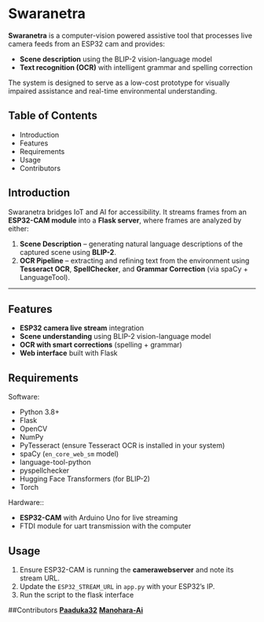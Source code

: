 # Swaranetra  

**Swaranetra** is a computer-vision powered assistive tool that processes live camera feeds from an ESP32 cam and provides:  

- **Scene description** using the BLIP-2 vision-language model  
- **Text recognition (OCR)** with intelligent grammar and spelling correction  

The system is designed to serve as a low-cost prototype for visually impaired assistance and real-time environmental understanding.  



## Table of Contents  

- Introduction
- Features  
- Requirements  
- Usage  
- Contributors 


## Introduction  

Swaranetra bridges IoT and AI for accessibility. It streams frames from an **ESP32-CAM module** into a **Flask server**, where frames are analyzed by either:  

1. **Scene Description** – generating natural language descriptions of the captured scene using **BLIP-2**.  
2. **OCR Pipeline** – extracting and refining text from the environment using **Tesseract OCR**, **SpellChecker**, and **Grammar Correction** (via spaCy + LanguageTool).  

---

## Features  

- **ESP32 camera live stream** integration  
- **Scene understanding** using BLIP-2 vision-language model  
- **OCR with smart corrections** (spelling + grammar)  
- **Web interface** built with Flask  


## Requirements  

Software:
- Python 3.8+  
- Flask  
- OpenCV  
- NumPy  
- PyTesseract (ensure Tesseract OCR is installed in your system)  
- spaCy (`en_core_web_sm` model)  
- language-tool-python  
- pyspellchecker  
- Hugging Face Transformers (for BLIP-2)  
- Torch  

Hardware::  
- **ESP32-CAM** with Arduino Uno for live streaming
- FTDI module for uart transmission with the computer

## Usage  

1. Ensure ESP32-CAM is running the **camerawebserver** and note its stream URL.  
2. Update the `ESP32_STREAM_URL` in `app.py` with your ESP32’s IP.  
3. Run the script to the flask interface

##Contributors
**[Paaduka32](https://github.com/paaduka32)** 
**[Manohara-Ai](https://github.com/Manohara-Ai)** 

